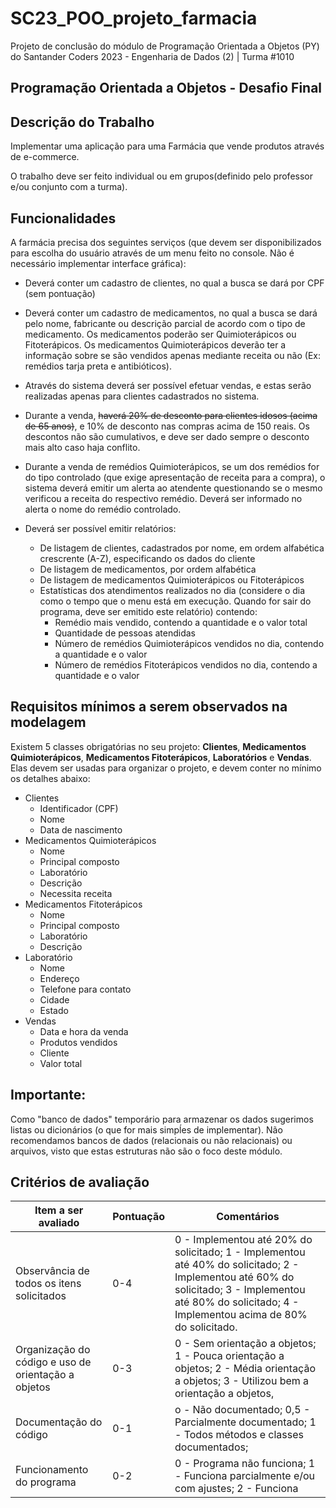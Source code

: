 # SC23_POO_projeto_farmacia

Projeto de conclusão do módulo de Programação Orientada a Objetos (PY) do Santander Coders 2023 - Engenharia de Dados (2) \| Turma #1010

## Programação Orientada a Objetos - Desafio Final

## Descrição do Trabalho

Implementar uma aplicação para uma Farmácia que vende produtos através de e-commerce.

O trabalho deve ser feito individual ou em grupos(definido pelo professor e/ou conjunto com a turma).

## Funcionalidades

A farmácia precisa dos seguintes serviços (que devem ser disponibilizados para escolha do usuário através de um menu feito no console. Não é necessário implementar interface gráfica):

-   Deverá conter um cadastro de clientes, no qual a busca se dará por CPF (sem pontuação)

-   Deverá conter um cadastro de medicamentos, no qual a busca se dará pelo nome, fabricante ou descrição parcial de acordo com o tipo de medicamento. Os medicamentos poderão ser Quimioterápicos ou Fitoterápicos. Os medicamentos Quimioterápicos deverão ter a informação sobre se são vendidos apenas mediante receita ou não (Ex: remédios tarja preta e antibióticos).

-   Através do sistema deverá ser possível efetuar vendas, e estas serão realizadas apenas para clientes cadastrados no sistema.

-   Durante a venda, ~~haverá 20% de desconto para clientes idosos (acima de 65 anos)~~, e 10% de desconto nas compras acima de 150 reais. Os descontos não são cumulativos, e deve ser dado sempre o desconto mais alto caso haja conflito.

-   Durante a venda de remédios Quimioterápicos, se um dos remédios for do tipo controlado (que exige apresentação de receita para a compra), o sistema deverá emitir um alerta ao atendente questionando se o mesmo verificou a receita do respectivo remédio. Deverá ser informado no alerta o nome do remédio controlado.

-   Deverá ser possível emitir relatórios:

    -   De listagem de clientes, cadastrados por nome, em ordem alfabética crescrente (A-Z), especificando os dados do cliente
    -   De listagem de medicamentos, por ordem alfabética
    -   De listagem de medicamentos Quimioterápicos ou Fitoterápicos
    -   Estatísticas dos atendimentos realizados no dia (considere o dia como o tempo que o menu está em execução. Quando for sair do programa, deve ser emitido este relatório) contendo:
        -   Remédio mais vendido, contendo a quantidade e o valor total
        -   Quantidade de pessoas atendidas
        -   Número de remédios Quimioterápicos vendidos no dia, contendo a quantidade e o valor
        -   Número de remédios Fitoterápicos vendidos no dia, contendo a quantidade e o valor
## Requisitos mínimos a serem observados na modelagem

Existem 5 classes obrigatórias no seu projeto: **Clientes**, **Medicamentos Quimioterápicos**, **Medicamentos Fitoterápicos**, **Laboratórios** e **Vendas**. Elas devem ser usadas para organizar o projeto, e devem conter no mínimo os detalhes abaixo:

-   Clientes
    -   Identificador (CPF)
    -   Nome
    -   Data de nascimento
-   Medicamentos Quimioterápicos
    -   Nome
    -   Principal composto
    -   Laboratório
    -   Descrição
    -   Necessita receita
-   Medicamentos Fitoterápicos
    -   Nome
    -   Principal composto
    -   Laboratório
    -   Descrição
-   Laboratório
    -   Nome
    -   Endereço
    -   Telefone para contato
    -   Cidade
    -   Estado
-   Vendas
    -   Data e hora da venda
    -   Produtos vendidos
    -   Cliente
    -   Valor total

## Importante:

Como "banco de dados" temporário para armazenar os dados sugerimos listas ou dicionários (o que for mais simpĺes de implementar). Não recomendamos bancos de dados (relacionais ou não relacionais) ou arquivos, visto que estas estruturas não são o foco deste módulo.

## Critérios de avaliação

| Item a ser avaliado                                 | Pontuação | Comentários                                                                                                                                                                                             |
|------------------|----------------|--------------------------------------|
| Observância de todos os itens solicitados           | 0-4       | 0 - Implementou até 20% do solicitado; 1 - Implementou até 40% do solicitado; 2 - Implementou até 60% do solicitado; 3 - Implementou até 80% do solicitado; 4 - Implementou acima de 80% do solicitado. |
| Organização do código e uso de orientação a objetos | 0-3       | 0 - Sem orientação a objetos; 1 - Pouca orientação a objetos; 2 - Média orientação a objetos; 3 - Utilizou bem a orientação a objetos,                                                                  |
| Documentação do código                              | 0-1       | o - Não documentado; 0,5 - Parcialmente documentado; 1 - Todos métodos e classes documentados;                                                                                                          |
| Funcionamento do programa                           | 0-2       | 0 - Programa não funciona; 1 - Funciona parcialmente e/ou com ajustes; 2 - Funciona                                                                                                                     |